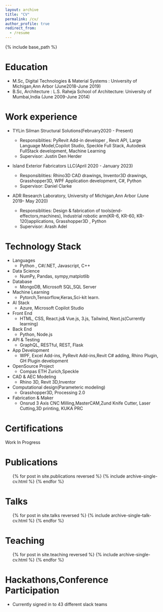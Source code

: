 ```yaml
---
layout: archive
title: "CV"
permalink: /cv/
author_profile: true
redirect_from:
  - /resume
---
```


{% include base_path %}

Education
======
* M.Sc, Digital Technologies & Material Systems : University of Michigan,Ann Arbor (June2018-June 2019)
* B.Sc, Architecture : L.S. Raheja School of Architecture: University of Mumbai,India (June 2009-June 2014)

Work experience
====== 
* TYLin Silman Structural Solutions(February2020 - Present)
  * Responsiblities: PyRevit Add-in developer , Revit API, Large Language Model,Copilot Studio, Speckle Full Stack, Autodesk FullStack development, Machine Learning 
  * Supervisor: Justin Den Herder 

* Island Exterior Fabricators LLC(April 2020 - January 2023)
  * Responsiblities:  Rhino3D CAD drawings, Inventor3D drawings, Grasshopper3D, WPF Application development, C#, Python
  * Supervisor: Daniel Clarke

* ADR Research Laboratory, University of Michigan,Ann Arbor (June 2019- May 2020)
  * Responsiblities:  Design & fabrication of tools(end-effectors,machines), Industrial robotic arm(KR-6, KR-60, KR-120)applications, Grasshopper3D , Python
  * Supervisor: Arash Adel

Technology Stack 
======
* Languages 
  * Python , C#/.NET, Javascript, C++
* Data Science
  * NumPy, Pandas, sympy,matplotlib
* Database
  * MongoDB, Microsoft SQL,SQL Server
* Machine Learning
  * Pytorch,Tensorflow,Keras,Sci-kit learn.
* AI Stack
  * Azure, Microsoft Copilot Studio
* Front End
  * HTML, CSS, React.js& Vue.js, 3.js, Tailwind, Next.js(Currently learning)
* Back End
  *  Python, Node.js
* API & Testing
  *  GraphQL, RESTful, REST, Flask
* App Development
  *  WPF, Excel Add-ins, PyRevit Add-ins,Revit C# adding, Rhino Plugin, GH Plugin development
* OpenSource Project
  *  Compas ETH Zurich,Speckle
* CAD & AEC Modeling
  *  Rhino 3D, Revit 3D,Inventor
* Computational design(Parameteric modeling)
  *  Grasshopper3D, Processing 2.0
* Fabrication & Maker
  *  Onsrud 3 Axis CNC Milling,MasterCAM,Zund Knife Cutter, Laser Cutting,3D printing, KUKA PRC

Certifications
=======

Work In Progress 



Publications
======
  <ul>{% for post in site.publications reversed %}
    {% include archive-single-cv.html %}
  {% endfor %}</ul>
  
Talks
======
  <ul>{% for post in site.talks reversed %}
    {% include archive-single-talk-cv.html  %}
  {% endfor %}</ul>
  
Teaching
======
  <ul>{% for post in site.teaching reversed %}
    {% include archive-single-cv.html %}
  {% endfor %}</ul>
  
Hackathons,Conference Participation
======
* Currently signed in to 43 different slack teams
